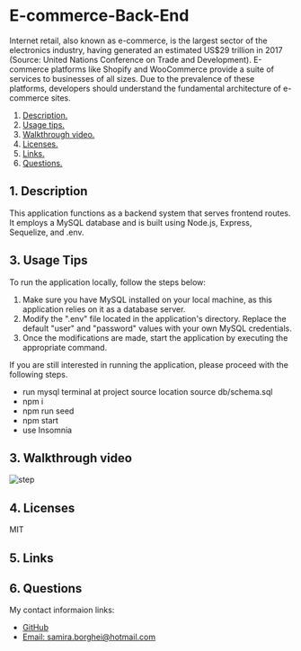 # E-commerce-Back-End
Internet retail, also known as e-commerce, is the largest sector of the electronics industry, having generated an estimated US$29 trillion in 2017 (Source: United Nations Conference on Trade and Development). E-commerce platforms like Shopify and WooCommerce provide a suite of services to businesses of all sizes. Due to the prevalence of these platforms, developers should understand the fundamental architecture of e-commerce sites.

1. [ Description. ](#desc)
2. [ Usage tips. ](#usage)
3. [ Walkthrough video. ](#walkthroughVideo)
4. [ Licenses. ](#licenses)
5. [ Links. ](#links)
6. [ Questions. ](#questions)


<a name="desc"></a>
## 1. Description

This application functions as a backend system that serves frontend routes. It employs a MySQL database and is built using Node.js, Express, Sequelize, and .env.


<a name="usage"></a>
## 3. Usage Tips

To run the application locally, follow the steps below:

1. Make sure you have MySQL installed on your local machine, as this application relies on it as a database server.
2. Modify the ".env" file located in the application's directory. Replace the default "user" and "password" values with your own MySQL credentials.
3. Once the modifications are made, start the application by executing the appropriate command.

If you are still interested in running the application, please proceed with the following steps.
* run mysql terminal at project source location
  source db/schema.sql
* npm i
* npm run seed
* npm start
* use Insomnia


<a name="walkthroughVideo"></a>
## 3. Walkthrough video


![step](./assets/images/insomnia_get_all_products_by_id_notfound.JPG?raw=true "insomnia_get_all_products_by_id_notfound.JPG")


<a name="licenses"></a>
## 4. Licenses

MIT

<a name="linkd"></a>
## 5. Links


<a name="Questions"></a>
## 6. Questions

My contact informaion links:
* [GitHub](https://github.com/samiraborghei)
* [Email: samira.borghei@hotmail.com](mailto:samira.borghei@hotmail.com)
